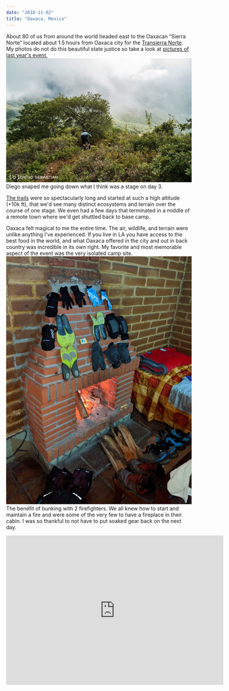 ```yaml
---
date: "2018-11-02"
title: "Oaxaca, Mexico"
---
```


About 80 of us from around the world headed east to the Oaxacan “Sierra Norte” located about 1.5 hours from Oaxaca city for the [Transierra Norte](https://transierranorte.com). My photos do not do this beautiful state justice so take a look at [pictures of last year's event.](https://www.pinkbike.com/news/oaxacas-transierranorte-2017-photo-epic.html)
![](image0.jpg) Diego snaped me going down what I think was a stage on day 3.


[The trails](https://www.trailforks.com/region/etla-16279/?activitytype=1&z=10.8&lat=17.20731&lon=-96.68012) were so spectacularly long and started at such a high altitude (+10k ft), that we'd see many distinct ecosystems and terrain over the course of one stage. We even had a few days that terminated in a middle of a remote town where we'd get shuttled back to base camp.

Oaxaca felt magical to me the entire time. The air, wildlife, and terrain were unlike anything I've experienced. If you live in LA you have access to the best food in the world, and what Oaxaca offered in the city and out in back country was incredible in its own right. My favorite and most memorable aspect of the event was the very isolated camp site.  
![](image1.jpg)
The benefit of bunking with 2 firefighters. We all knew how to start and maintain a fire and were some of the very few to have a fireplace in their cabin. I was so thankful to not have to put soaked gear back on the next day.

<center><iframe height='405' width='590' frameborder='0' allowtransparency='true' scrolling='no' src='https://www.strava.com/activities/1944317650/embed/0eeaba46988c4617888f2fb60311ce906d6ed0fb'></iframe></center>